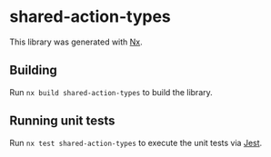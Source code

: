 # shared-action-types

This library was generated with [Nx](https://nx.dev).

## Building

Run `nx build shared-action-types` to build the library.

## Running unit tests

Run `nx test shared-action-types` to execute the unit tests via [Jest](https://jestjs.io).
